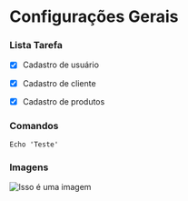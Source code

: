 # Configurações Gerais 



### Lista Tarefa

- [x] Cadastro de usuário
- [x] Cadastro de cliente
- [x] Cadastro de produtos


### Comandos
```
Echo 'Teste'
```

### Imagens
![Isso é uma imagem](https://myoctocat.com/assets/images/base-octocat.svg)



